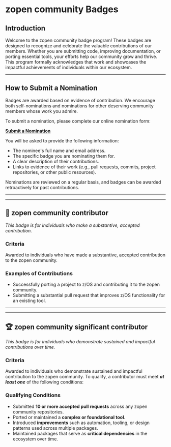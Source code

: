 # zopen community Badges

## Introduction

Welcome to the zopen community badge program! These badges are designed to recognize and celebrate the valuable contributions of our members. Whether you are submitting code, improving documentation, or porting essential tools, your efforts help our community grow and thrive. This program formally acknowledges that work and showcases the impactful achievements of individuals within our ecosystem.

---

## How to Submit a Nomination

Badges are awarded based on evidence of contribution. We encourage both self-nominations and nominations for other deserving community members whose work you admire.

To submit a nomination, please complete our online nomination form:

[**Submit a Nomination**](https://docs.google.com/forms/d/e/1FAIpQLSdsq902oSpRJPfxZrvE_b3EVKUzY0VMbYPd6CBvrUGSBNgOtQ/viewform?usp=sf_link)

You will be asked to provide the following information:

* The nominee's full name and email address.
* The specific badge you are nominating them for.
* A clear description of their contributions.
* Links to evidence of their work (e.g., pull requests, commits, project repositories, or other public resources).

Nominations are reviewed on a regular basis, and badges can be awarded retroactively for past contributions.

---
---

## 🏅 zopen community contributor

*This badge is for individuals who make a substantive, accepted contribution.*

### Criteria
Awarded to individuals who have made a substantive, accepted contribution to the zopen community.

### Examples of Contributions
* Successfully porting a project to z/OS and contributing it to the zopen community.
* Submitting a substantial pull request that improves z/OS functionality for an existing tool.

---
---

## 🏆 zopen community significant contributor

*This badge is for individuals who demonstrate sustained and impactful contributions over time.*

### Criteria
Awarded to individuals who demonstrate sustained and impactful contribution to the zopen community. To qualify, a contributor must meet ***at least one*** of the following conditions:

### Qualifying Conditions
* Submitted **10 or more accepted pull requests** across any zopen community repositories.
* Ported or maintained a **complex or foundational tool**.
* Introduced **improvements** such as automation, tooling, or design patterns used across multiple packages.
* Maintained packages that serve as **critical dependencies** in the ecosystem over time.
